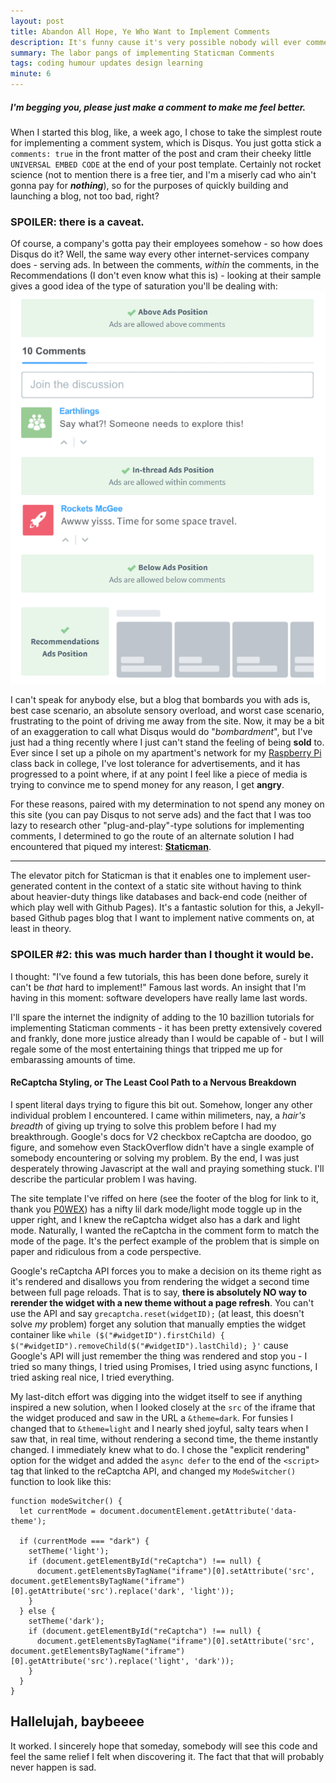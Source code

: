 ```yaml
---
layout: post
title: Abandon All Hope, Ye Who Want to Implement Comments
description: It's funny cause it's very possible nobody will ever comment on this blog
summary: The labor pangs of implementing Staticman Comments
tags: coding humour updates design learning
minute: 6
---
```


##### I'm begging you, please just make a comment to make me feel better.

When I started this blog, like, a week ago, I chose to take the simplest route for implementing a comment system, which is Disqus. You just gotta stick a `comments: true` in the front matter of the post and cram their cheeky little `UNIVERSAL EMBED CODE` at the end of your post template. Certainly not rocket science (not to mention there is a free tier, and I'm a miserly cad who ain't gonna pay for ***nothing***), so for the purposes of quickly building and launching a blog, not too bad, right?

### SPOILER: there is a caveat.

Of course, a company's gotta pay their employees somehow - so how does Disqus do it? Well, the same way every other internet-services company does - serving ads. In between the comments, _within_ the comments, in the Recommendations (I don't even know what this is) - looking at their sample gives a good idea of the type of saturation you'll be dealing with: ![Don't you love comments sections that look like this?](/assets/images/ads.png "Don't you love comments sections that look like this?")

I can't speak for anybody else, but a blog that bombards you with ads is, best case scenario, an absolute sensory overload, and worst case scenario, frustrating to the point of driving me away from the site. Now, it may be a bit of an exaggeration to call what Disqus would do "_bombardment_", but I've just had a thing recently where I just can't stand the feeling of being **sold** to. Ever since I set up a pihole on my apartment's network for my [Raspberry Pi](https://www.raspberrypi.org/) class back in college, I've lost tolerance for advertisements, and it has progressed to a point where, if at any point I feel like a piece of media is trying to convince me to spend money for any reason, I get **angry**. 

For these reasons, paired with my determination to not spend any money on this site (you can pay Disqus to not serve ads) and the fact that I was too lazy to research other "plug-and-play"-type solutions for implementing comments, I determined to go the route of an alternate solution I had encountered that piqued my interest: **[Staticman](https://staticman.net/)**.

___

The elevator pitch for Staticman is that it enables one to implement user-generated content in the context of a static site without having to think about heavier-duty things like databases and back-end code (neither of which play well with Github Pages). It's a fantastic solution for this, a Jekyll-based Github pages blog that I want to implement native comments on, at least in theory.

### SPOILER #2: this was much harder than I thought it would be.

I thought: "I've found a few tutorials, this has been done before, surely it can't be _that_ hard to implement!" Famous last words. An insight that I'm having in this moment: software developers have really lame last words.

I'll spare the internet the indignity of adding to the 10 bazillion tutorials for implementing Staticman comments - it has been pretty extensively covered and frankly, done more justice already than I would be capable of - but I will regale some of the most entertaining things that tripped me up for embarassing amounts of time.

#### ReCaptcha Styling, or The Least Cool Path to a Nervous Breakdown

I spent literal days trying to figure this bit out. Somehow, longer any other individual problem I encountered. I came within milimeters, nay, a _hair's breadth_ of giving up trying to solve this problem before I had my breakthrough. Google's docs for V2 checkbox reCaptcha are doodoo, go figure, and somehow even StackOverflow didn't have a single example of somebody encountering or solving my problem. By the end, I was just desperately throwing Javascript at the wall and praying something stuck. I'll describe the particular problem I was having.

The site template I've riffed on here (see the footer of the blog for link to it, thank you [P0WEX](https://github.com/P0WEX)) has a nifty lil dark mode/light mode toggle up in the upper right, and I knew the reCaptcha widget also has a dark and light mode. Naturally, I wanted the reCaptcha in the comment form to match the mode of the page. It's the perfect example of the problem that is simple on paper and ridiculous from a code perspective.

Google's reCaptcha API forces you to make a decision on its theme right as it's rendered and disallows you from rendering the widget a second time between full page reloads. That is to say, **there is absolutely NO way to rerender the widget with a new theme without a page refresh**. You can't use the API and say `grecaptcha.reset(widgetID);` (at least, this doesn't solve _my_ problem) forget any solution that manually empties the widget container like `while ($("#widgetID").firstChild) { $("#widgetID").removeChild($("#widgetID").lastChild); }'` cause Google's API will just remember the thing was rendered and stop you - I tried so many things, I tried using Promises, I tried using async functions, I tried asking real nice, I tried everything.

My last-ditch effort was digging into the widget itself to see if anything inspired a new solution, when I looked closely at the `src` of the iframe that the widget produced and saw in the URL a `&theme=dark`. For funsies I changed that to `&theme=light` and I nearly shed joyful, salty tears when I saw that, in real time, without rendering a second time, the theme instantly changed. I immediately knew what to do. I chose the "explicit rendering" option for the widget and added the `async defer` to the end of the `<script>` tag that linked to the reCaptcha API, and changed my `ModeSwitcher()` function to look like this:

    function modeSwitcher() {
      let currentMode = document.documentElement.getAttribute('data-theme');

      if (currentMode === "dark") {
        setTheme('light');
        if (document.getElementById("reCaptcha") !== null) {
          document.getElementsByTagName("iframe")[0].setAttribute('src', document.getElementsByTagName("iframe")[0].getAttribute('src').replace('dark', 'light'));
        }
      } else {
        setTheme('dark');
        if (document.getElementById("reCaptcha") !== null) {
          document.getElementsByTagName("iframe")[0].setAttribute('src', document.getElementsByTagName("iframe")[0].getAttribute('src').replace('light', 'dark'));
        }
      }
    }

## Hallelujah, baybeeee

It worked. I sincerely hope that someday, somebody will see this code and feel the same relief I felt when discovering it. The fact that that will probably never happen is sad.